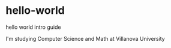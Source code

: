 # hello-world
hello world intro guide

I'm studying Computer Science and Math at Villanova University
